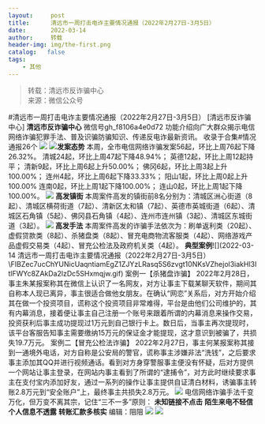 ```yaml
---
layout:     post
title:      清远市一周打击电诈主要情况通报（2022年2月27日-3月5日）
date:       2022-03-14
author:     转载
header-img: img/the-first.png
catalog:   false
tags:
    - 其他
---
```


<blockquote><p>转载：清远市反诈骗中心<br>
来源：微信公众号</p></blockquote>

#清远市一周打击电诈主要情况通报（2022年2月27日-3月5日）
[清远市反诈骗中心]
**清远市反诈骗中心**
微信号gh_f8106a4e0d72
功能介绍向广大群众揭示电信网络诈骗犯罪手法、普及识骗防骗知识、传递反电诈最新资讯。
收录于合集#情况通报26个
![]({{site.baseurl}}/postimg/3CxTSiafadcic5zyXUfbXLUClzlpaoknCpV4bErPg2kuuS97hoJJbNCtFOVZ9X0j5W26HDaregC5kibiaLGl8CPr9A.gif)
![]({{site.baseurl}}/postimg/FIBZec7ucChYUNicUaqntiamEgZ1ZJYzLRasq5S6zvgt10NKsVZhejol3iakHl3ItlFWYc8ZAkDa2lzDc5SHxmqjw.gif)**发案态势**
本周，全市电信网络诈骗发案56起，环比上周76起下降26.32%。
清城24起，环比上周47起下降48.94%；
英德12起，环比上周12起持平；
清新9起，环比上周6起上升50.00%；
佛冈6起，环比上周3起上升100.00%；
连州4起，环比上周6起下降33.33%；
阳山1起，环比上周0起上升100.00%
连南0起，环比上周1起下降100.00%；
连山0起，环比上周1起下降100.00%。
![]({{site.baseurl}}/postimg/FIBZec7ucChYUNicUaqntiamEgZ1ZJYzLRasq5S6zvgt10NKsVZhejol3iakHl3ItlFWYc8ZAkDa2lzDc5SHxmqjw.gif)
**高发镇街**
本周案件高发的镇街前8名分别为：清城区洲心街道（8起）、清城区横荷街道（7起）、清新区太和镇（7起）、英德市英城街道（6起）、清城区石角镇（5起）、佛冈县石角镇（4起）、连州市连州镇（3起）、清城区东城街道（3起）。
![]({{site.baseurl}}/postimg/FIBZec7ucChYUNicUaqntiamEgZ1ZJYzLRasq5S6zvgt10NKsVZhejol3iakHl3ItlFWYc8ZAkDa2lzDc5SHxmqjw.gif)
**高发手法**
本周案件高发的诈骗手法依次为：刷单返利类（20起）、虚假贷款类（8起）、杀猪盘类（8起）、冒充电商物流客服类（4起）、网络游戏产品虚假交易类（4起）、冒充公检法及政府机关类（4起）。
**典型案例**![](2022-03-14
清远市一周打击电诈主要情况通报（2022年2月27日-3月5日）\\FIBZec7ucChYUNicUaqntiamEgZ1ZJYzLRasq5S6zvgt10NKsVZhejol3iakHl3ItlFWYc8ZAkDa2lzDc5SHxmqjw.gif)
案例一【杀猪盘诈骗】
2022年2月28日，事主朱某报案称其在微信上认识了一名网友，对方让事主下载某聊天软件，期间其自称本人现已离异，事主很适合做他女朋友。在确认“网恋”关系后，对方开始介绍其在做一个投资项目，谎称这个投资项目非常难得，平台是由他们公司维护的，其有内幕消息，接着便让事主自己注册一个账号来跟着所谓的内幕消息来操作交易，投资获利后事主成功提现过1万元到自己银行卡上。数日后，当事主再次提现时，该平台客服告知事主需要缴纳15万元的保证金才能提现，这才意识到被骗了，共损失19.7万元。
案例二【冒充公检法诈骗】
2022年2月27日，事主何某报案称其接到一通境外电话，对方自称是公安局的警官，谎称事主涉嫌非法“洗钱”，之后要求事主添加其QQ并进行视频通话。看到对方身穿警服事主便没有怀疑，后对方提供一个网站让事主登录，在网站内事主看到了所谓的“逮捕令”，对方此时继续要求事主在支付宝内添加好友，通过一系列的操作让事主提供自证清白材料，诱骗事主转账2.8万元到“安全账户”上，最终事主共损失2.8万元。
![]({{site.baseurl}}/postimg/3CxTSiafadcicSrq1TuCGjeg2XR8pkWTQy35zoTPIMPXzr1WuAj8qB3ZcbcVDsHhONZTzWhicTwzmQkTa4MDFcIyg.png)
电信网络诈骗手法千变万化，但万变不离其宗，记住“三不一多”原则：
**未知链接不点击**
**陌生来电不轻信**
**个人信息不透露**
**转账汇款多核实**
编辑：阻阻
![]({{site.baseurl}}/postimg/SUycX2yckdJ5YVVCpDYl0c5CbMTO3KgBTesbSxe5zKHlm2GQsTWAFTgswCXscN6Y9vuJHFcE77orSK7ClzYOdg.jpeg)
![]({{site.baseurl}}/postimg/3CxTSiafadcic5zyXUfbXLUClzlpaoknCpErldQhhamfG7KH1qHGrr3icT9iaAoE1B4noSO7EewO2k8fys5pMuaoog.gif)
